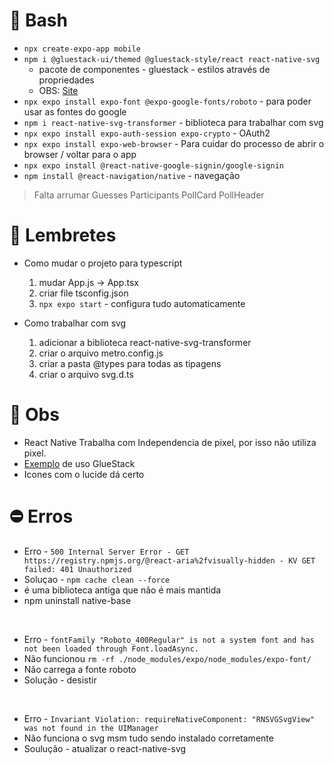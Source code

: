 # 💬 Bash

- `npx create-expo-app mobile`
- `npm i @gluestack-ui/themed @gluestack-style/react react-native-svg` 
  - pacote de componentes - gluestack - estilos através de propriedades
  - OBS:  [Site](https://gluestack.io/)
- `npx expo install expo-font @expo-google-fonts/roboto` - para poder usar as fontes do google
- `npm i react-native-svg-transformer` - biblioteca para trabalhar com svg
- `npx expo install expo-auth-session expo-crypto` - OAuth2
- `npx expo install expo-web-browser` - Para cuidar do processo de abrir o browser / voltar para o app
- `npx expo install @react-native-google-signin/google-signin`
- `npm install @react-navigation/native` - navegação

> Falta arrumar Guesses
> Participants
> PollCard
> PollHeader
  

# 📝 Lembretes

- Como mudar o projeto para typescript
  1.  mudar App.js -> App.tsx
  2. criar file tsconfig.json
  3. `npx expo start` - configura tudo automaticamente

- Como trabalhar com svg
  1. adicionar a biblioteca react-native-svg-transformer
  2. criar o arquivo metro.config.js
  3. criar a pasta @types para todas as tipagens
  4. criar o arquivo svg.d.ts

# 👀 Obs

- React Native Trabalha com Independencia de pixel, por isso não utiliza pixel.
- [Exemplo](https://github.com/gluestack/ui-examples/blob/main/kitchensink-components/Banner.tsx) de uso GlueStack
- Icones com o lucide dá certo

# ⛔ Erros

- Erro - `500 Internal Server Error - GET https://registry.npmjs.org/@react-aria%2fvisually-hidden - KV GET failed: 401 Unauthorized`
- Soluçao - `npm cache clean --force`
- é uma biblioteca antiga que não é mais mantida
- npm uninstall native-base

<br />

- Erro - `fontFamily "Roboto_400Regular" is not a system font and has not been loaded through Font.loadAsync.`
- Não funcionou `rm -rf ./node_modules/expo/node_modules/expo-font/`
- Não carrega a fonte roboto
- Solução - desistir

<br />

- Erro - `Invariant Violation: requireNativeComponent: "RNSVGSvgView" was not found in the UIManager`
- Não funciona o svg msm tudo sendo instalado corretamente
- Soulução - atualizar o react-native-svg
